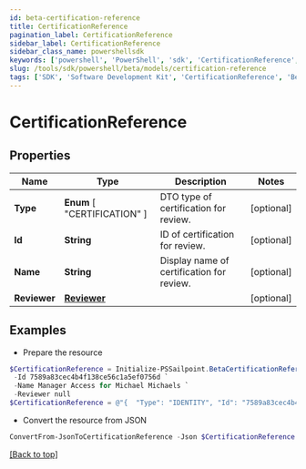 ```yaml
---
id: beta-certification-reference
title: CertificationReference
pagination_label: CertificationReference
sidebar_label: CertificationReference
sidebar_class_name: powershellsdk
keywords: ['powershell', 'PowerShell', 'sdk', 'CertificationReference', 'BetaCertificationReference'] 
slug: /tools/sdk/powershell/beta/models/certification-reference
tags: ['SDK', 'Software Development Kit', 'CertificationReference', 'BetaCertificationReference']
---
```



# CertificationReference

## Properties

Name | Type | Description | Notes
------------ | ------------- | ------------- | -------------
**Type** |  **Enum** [  "CERTIFICATION" ] | DTO type of certification for review. | [optional] 
**Id** | **String** | ID of certification for review. | [optional] 
**Name** | **String** | Display name of certification for review. | [optional] 
**Reviewer** | [**Reviewer**](reviewer) |  | [optional] 

## Examples

- Prepare the resource
```powershell
$CertificationReference = Initialize-PSSailpoint.BetaCertificationReference  -Type IDENTITY `
 -Id 7589a83cec4b4f138ce56c1a5ef0756d `
 -Name Manager Access for Michael Michaels `
 -Reviewer null
$CertificationReference = @"{  "Type": "IDENTITY", "Id": "7589a83cec4b4f138ce56c1a5ef0756d", "Name": "Manager Access for Michael Michaels", "Reviewer": "null "}"@
```

- Convert the resource from JSON
```powershell
ConvertFrom-JsonToCertificationReference -Json $CertificationReference
```


[[Back to top]](#) 

